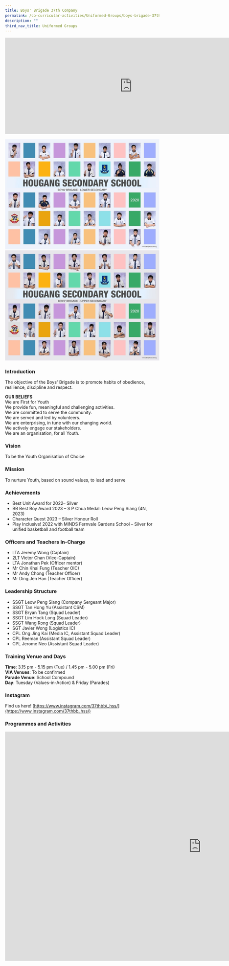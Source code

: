 ```yaml
---
title: Boys' Brigade 37th Company
permalink: /co-curricular-activities/Uniformed-Groups/boys-brigade-37th-company/
description: ""
third_nav_title: Uniformed Groups
---
```

<center><iframe allowfullscreen="" allow="accelerometer; autoplay; clipboard-write; encrypted-media; gyroscope; picture-in-picture" frameborder="0" title="2022 Boys' Brigade Open House" src="https://www.youtube.com/embed/rLZpVbO6qY8" height="315" width="830"></iframe></center>

![](/images/boys%20brigade-lower%20i.jpeg)
![](/images/boys%20brigade-upper%20i.jpeg)


### Introduction

The objective of the Boys' Brigade is to promote habits of obedience, resilience, discipline and respect.&nbsp;

  
**OUR BELIEFS**&nbsp;  
We are First for Youth  
We provide fun, meaningful and challenging activities.  
We are committed to serve the community.  
We are served and led by volunteers.  
We are enterprising, in tune with our changing world.  
We actively engage our stakeholders.  
We are an organisation, for all Youth.  

### Vision
To be the Youth Organisation of Choice

### Mission

To nurture Youth, based on sound values, to lead and serve

### Achievements

* Best Unit Award for 2022– Silver
* BB Best Boy Award 2023 – S P Chua Medal: Leow Peng Siang (4N, 2023)
* Character Quest 2023 – Silver Honour Roll
* Play Inclusive! 2022 with MINDS Fernvale Gardens School – Silver for unified basketball and football team


  

### Officers and Teachers In-Charge

*   LTA Jeremy Wong (Captain)
*   2LT Victor Chan (Vice-Captain)
*   LTA Jonathan Pek (Officer mentor)
*   Mr Chin Khai Fung (Teacher OIC)
*   Mr Andy Chong (Teacher Officer)
*   Mr Ding Jen Han (Teacher Officer)

### Leadership Structure

*   SSGT Leow Peng Siang (Company Sergeant Major)
*   SSGT Tan Hong Yu (Assistant CSM)
*   SSGT Bryan Tang (Squad Leader)
*   SSGT Lim Hock Long (Squad Leader)
*   SSGT Wang Rong (Squad Leader)
*   SGT Javier Wong (Logistics IC)
*   CPL Ong Jing Kai (Media IC, Assistant Squad Leader)
*   CPL Reeman (Assistant Squad Leader)
*   CPL Jerome Neo (Assistant Squad Leader)

### Training Venue and Days

**Time**: 3.15 pm - 5.15 pm (Tue) / 1.45 pm - 5.00 pm (Fri)  
**VIA Venues**: To be confirmed&nbsp;  
**Parade Venue**: School Compound&nbsp;  
**Day**: Tuesday (Values-in-Action) &amp; Friday (Parades)

### Instagram

Find us here!&nbsp;[https://www.instagram.com/37thbb\_hss/](https://www.instagram.com/37thbb_hss/)

### Programmes and Activities
<iframe allowfullscreen="true" height="749" width="1280" frameborder="0" src="https://docs.google.com/presentation/d/e/2PACX-1vR2OAZu1TMffqz2iNOtMhmloc0uW7znrerBrx7QL4lOVokSjpwxF9BT0Xtiaj0Z11AHByphQ0IMf_9L/embed?start=false&amp;loop=true&amp;delayms=3000"></iframe>